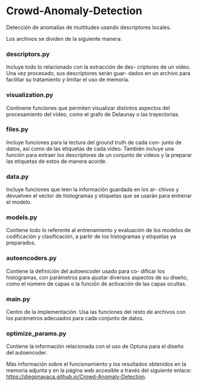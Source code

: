 # Crowd-Anomaly-Detection
Detección de anomalías de multitudes usando descriptores locales.

Los archivos se dividen de la siguiente manera:
### descriptors.py
Incluye todo lo relacionado con la extracción de des-
criptores de un vídeo. Una vez procesado, sus descriptores serán guar-
dados en un archivo para facilitar su tratamiento y limitar el uso de
memoria.
### visualization.py
Continene funciones que permiten visualizar distintos aspectos del procesamiento del vídeo, como el grafo de Delaunay o
las trayectorias.
### files.py
Incluye funciones para la lectura del ground truth de cada con-
junto de datos, así como de las etiquetas de cada vídeo. También incluye
una función para extraer los descriptores de un conjunto de vídeos y la
preparar las etiquetas de estos de manera acorde.
### data.py
Incluye funciones que leen la información guardada en los ar-
chivos y devuelven el vector de histogramas y etiquetas que se usarán
para entrenar el modelo.
### models.py
Contiene todo lo referente al entrenamiento y evaluación de
los modelos de codificación y clasificación, a partir de los histogramas
y etiquetas ya preparados.
### autoencoders.py
Contiene la definición del autoencoder usado para co-
dificar los histogramas, con parámetros para ajustar diversos aspectos
de su diseño, como el número de capas o la función de activación de las
capas ocultas.
### main.py
Centro de la implementación. Usa las funciones del resto de
archivos con los parámetros adecuados para cada conjunto de datos.
### optimize_params.py
Contiene la información relacionada con el uso
de Optuna para el diseño del autoencoder.

Más información sobre el funcionamiento y los resultados obtenidos en la memoria adjunta 
y en la página web accesible a través del siguiente enlace: https://diegonavaca.github.io/Crowd-Anomaly-Detection.

